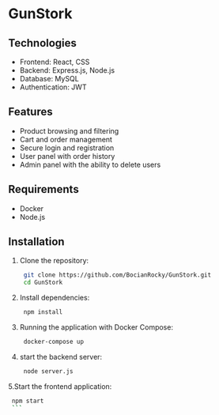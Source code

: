 # GunStork
## Technologies

- Frontend: React, CSS
- Backend: Express.js, Node.js
- Database: MySQL
- Authentication: JWT

## Features

- Product browsing and filtering
- Cart and order management
- Secure login and registration
- User panel with order history
- Admin panel with the ability to delete users

## Requirements

- Docker
- Node.js

## Installation

1. Clone the repository:
   
   ```bash
    git clone https://github.com/BocianRocky/GunStork.git
    cd GunStork
    ```
   
3. Install dependencies:
   ```bash
    npm install
    ```
   
4. Running the application with Docker Compose:
   
   ```bash
    docker-compose up
    ```
   
5. start the backend server:
   
   ```bash
    node server.js
    ```
   
5.Start the frontend application:

   ```bash
    npm start
    ```


       
